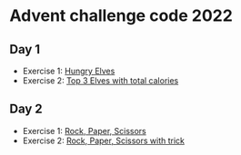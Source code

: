 # Advent challenge code 2022

## Day 1

- Exercise 1: [Hungry Elves](./day1/hungryelves/README.md)
- Exercise 2: [Top 3 Elves with total calories](./day1/topthreeelves/README.md)

## Day 2

- Exercise 1: [Rock, Paper, Scissors](./day2/rockpaperscissors/README.md)
- Exercise 2: [Rock, Paper, Scissors with trick](./day2/rockpaperscissorstricked/README.md)